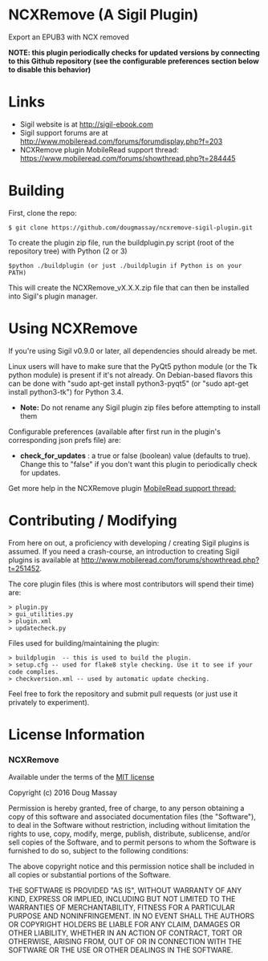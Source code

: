 NCXRemove (A Sigil Plugin)
============

Export an EPUB3 with NCX removed

**NOTE: this plugin periodically checks for updated versions by connecting to this Github repository (see the configurable preferences section below to disable this behavior)**

Links
=====

* Sigil website is at <http://sigil-ebook.com>
* Sigil support forums are at <http://www.mobileread.com/forums/forumdisplay.php?f=203>
* NCXRemove plugin MobileRead support thread: <https://www.mobileread.com/forums/showthread.php?t=284445>

Building
========

First, clone the repo:

    $ git clone https://github.com/dougmassay/ncxremove-sigil-plugin.git

To create the plugin zip file, run the buildplugin.py script (root of the repository tree) with Python (2 or 3)

    $python ./buildplugin (or just ./buildplugin if Python is on your PATH)

This will create the NCXRemove_vX.X.X.zip file that can then be installed into Sigil's plugin manager.

Using NCXRemove
=================
If you're using Sigil v0.9.0 or later, all dependencies should already be met.

Linux users will have to make sure that the PyQt5 python module (or the Tk python module)  is present if it's not already. On Debian-based flavors this can be done with "sudo apt-get install python3-pyqt5" (or "sudo apt-get install python3-tk") for Python 3.4.

* **Note:** Do not rename any Sigil plugin zip files before attempting to install them

Configurable preferences (available after first run in the plugin's corresponding json prefs file) are:

* **check_for_updates** : a true or false (boolean) value (defaults to true). Change this to "false" if you don't want this plugin to periodically check for updates.

Get more help in the NCXRemove plugin [MobileRead support thread:](http://www.mobileread.com/forums/)


Contributing / Modifying
============
From here on out, a proficiency with developing / creating Sigil plugins is assumed.
If you need a crash-course, an introduction to creating Sigil plugins is available at
http://www.mobileread.com/forums/showthread.php?t=251452.

The core plugin files (this is where most contributors will spend their time) are:

    > plugin.py
    > gui_utilities.py
    > plugin.xml
    > updatecheck.py


Files used for building/maintaining the plugin:

    > buildplugin  -- this is used to build the plugin.
    > setup.cfg -- used for flake8 style checking. Use it to see if your code complies.
    > checkversion.xml -- used by automatic update checking.

Feel free to fork the repository and submit pull requests (or just use it privately to experiment).



License Information
=======

### NCXRemove

Available under the terms of the [MIT license](http://opensource.org/licenses/mit-license.php)


Copyright (c) 2016 Doug Massay

Permission is hereby granted, free of charge, to any person obtaining a copy
of this software and associated documentation files (the "Software"), to deal
in the Software without restriction, including without limitation the rights
to use, copy, modify, merge, publish, distribute, sublicense, and/or sell
copies of the Software, and to permit persons to whom the Software is
furnished to do so, subject to the following conditions:

The above copyright notice and this permission notice shall be included in
all copies or substantial portions of the Software.

THE SOFTWARE IS PROVIDED "AS IS", WITHOUT WARRANTY OF ANY KIND, EXPRESS OR
IMPLIED, INCLUDING BUT NOT LIMITED TO THE WARRANTIES OF MERCHANTABILITY,
FITNESS FOR A PARTICULAR PURPOSE AND NONINFRINGEMENT. IN NO EVENT SHALL THE
AUTHORS OR COPYRIGHT HOLDERS BE LIABLE FOR ANY CLAIM, DAMAGES OR OTHER
LIABILITY, WHETHER IN AN ACTION OF CONTRACT, TORT OR OTHERWISE, ARISING FROM,
OUT OF OR IN CONNECTION WITH THE SOFTWARE OR THE USE OR OTHER DEALINGS IN
THE SOFTWARE.
